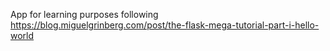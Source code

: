App for learning purposes following 
https://blog.miguelgrinberg.com/post/the-flask-mega-tutorial-part-i-hello-world 
